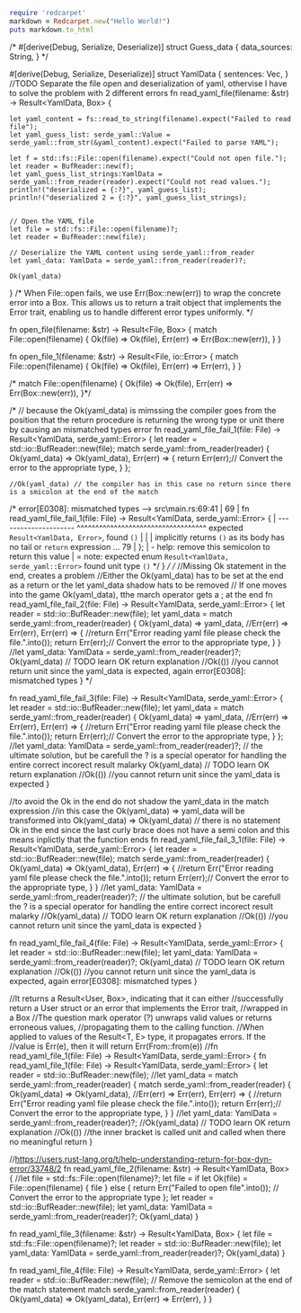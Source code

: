 ```ruby
require 'redcarpet'
markdown = Redcarpet.new("Hello World!")
puts markdown.to_html
```

/*
#[derive(Debug, Serialize, Deserialize)]
struct Guess_data {
    data_sources: String,
}
*/

#[derive(Debug, Serialize, Deserialize)]
struct YamlData {
    sentences: Vec<String>,
}
//TODO Separate the file open and deserialization of yaml, othervise I have to solve the problem with 2 different errors
fn read_yaml_file(filename: &str) -> Result<YamlData, Box<dyn StdError>> {

    let yaml_content = fs::read_to_string(filename).expect("Failed to read file");
    let yaml_guess_list: serde_yaml::Value = serde_yaml::from_str(&yaml_content).expect("Failed to parse YAML");

    let f = std::fs::File::open(filename).expect("Could not open file.");
    let reader = BufReader::new(f);
    let yaml_guess_list_strings:YamlData = serde_yaml::from_reader(reader).expect("Could not read values.");
    println!("deserialized = {:?}", yaml_guess_list);
    println!("deserialized 2 = {:?}", yaml_guess_list_strings);


    // Open the YAML file
    let file = std::fs::File::open(filename)?;
    let reader = BufReader::new(file);

    // Deserialize the YAML content using serde_yaml::from_reader
    let yaml_data: YamlData = serde_yaml::from_reader(reader)?;

    Ok(yaml_data)
}
/*
When File::open fails, we use Err(Box::new(err)) to wrap the concrete error 
into a Box<dyn StdError>. This allows us to return a trait object that 
implements the Error trait, enabling us to handle different error types uniformly.
*/

fn open_file(filename: &str) -> Result<File, Box<dyn StdError>> {
    match File::open(filename) {
        Ok(file) => Ok(file),
        Err(err) => Err(Box::new(err)),
    }
}

fn open_file_1(filename: &str) -> Result<File, io::Error> {
    match File::open(filename) {
        Ok(file) => Ok(file),
        Err(err) => Err(err),
    }
}

/*
match File::open(filename) {
    Ok(file) => Ok(file),
    Err(err) => Err(Box::new(err)),
}*/

/*
// because the Ok(yaml_data) is mimssing the compiler goes from the position that the return procedure is returning the wrong type or unit there by causing an mismatched types error
fn read_yaml_file_fail_1(file: File) -> Result<YamlData, serde_yaml::Error> {
    let reader = std::io::BufReader::new(file);
    match serde_yaml::from_reader(reader) {
        Ok(yaml_data) => Ok(yaml_data),
        Err(err) =>
        {
            return Err(err);// Convert the error to the appropriate type, 
        }
    };

    //Ok(yaml_data) // the compiler has in this case no return since there is a smicolon at the end of the match  
/* 
        error[E0308]: mismatched types
    --> src\main.rs:69:41
    |
    69 | fn read_yaml_file_fail_1(file: File) -> Result<YamlData, serde_yaml::Error> {
    |    ---------------------                ^^^^^^^^^^^^^^^^^^^^^^^^^^^^^^^^^^^ expected `Result<YamlData, Error>`, found `()`
    |    |
    |    implicitly returns `()` as its body has no tail or `return` expression
    ...
    79 |     };
    |      - help: remove this semicolon to return this value
    |
    = note:   expected enum `Result<YamlData, serde_yaml::Error>`
            found unit type `()`
            */
}
*/
/* 
//Missing Ok statement in the end, creates a problem 
//Either the Ok(yaml_data) has to be set at the end as a return or the let yaml_data shadow hats to be removed
// If one moves into the game Ok(yaml_data), tthe march operator gets a ; at the end 
fn read_yaml_file_fail_2(file: File) -> Result<YamlData, serde_yaml::Error> {
    let reader = std::io::BufReader::new(file);
    let yaml_data = match serde_yaml::from_reader(reader) {
        Ok(yaml_data) => yaml_data,
        //Err(err) => Err(err),
        Err(err) =>
        {
            //return Err("Error reading yaml file please check the file.".into());
            return Err(err);// Convert the error to the appropriate type, 
        }
    }
    //let yaml_data: YamlData = serde_yaml::from_reader(reader)?;
    Ok(yaml_data) // TODO learn OK return explanation 
    //Ok(()) //you cannot return unit since the yaml_data is expected, again error[E0308]: mismatched types
}
*/

fn read_yaml_file_fail_3(file: File) -> Result<YamlData, serde_yaml::Error> {
    let reader = std::io::BufReader::new(file);
    let yaml_data = match serde_yaml::from_reader(reader) {
        Ok(yaml_data) => yaml_data,
        //Err(err) => Err(err),
        Err(err) =>
        {
            //return Err("Error reading yaml file please check the file.".into());
            return Err(err);// Convert the error to the appropriate type, 
        }
    };
    //let yaml_data: YamlData = serde_yaml::from_reader(reader)?; // the ultimate solution, but be carefull the ? is a special operator for handling the entire correct incorect result malarky
    Ok(yaml_data) // TODO learn OK return explanation 
    //Ok(()) //you cannot return unit since the yaml_data is expected
}


//to avoid the Ok in the end do not shadow the yaml_data in the match expression
//in this case the Ok(yaml_data) => yaml_data will be transformed into Ok(yaml_data) => Ok(yaml_data)
// there is no statement Ok in the end since the last curly brace does not have a semi colon and this means inplictly that the function ends
fn read_yaml_file_fail_3_1(file: File) -> Result<YamlData, serde_yaml::Error> {
    let reader = std::io::BufReader::new(file);
    match serde_yaml::from_reader(reader) {
        Ok(yaml_data) => Ok(yaml_data),
        Err(err) =>
        {
            //return Err("Error reading yaml file please check the file.".into());
            return Err(err);// Convert the error to the appropriate type, 
        }
    }
    //let yaml_data: YamlData = serde_yaml::from_reader(reader)?; // the ultimate solution, but be carefull the ? is a special operator for handling the entire correct incorect result malarky
    //Ok(yaml_data) // TODO learn OK return explanation 
    //Ok(()) //you cannot return unit since the yaml_data is expected
}

fn read_yaml_file_fail_4(file: File) -> Result<YamlData, serde_yaml::Error> {
    let reader = std::io::BufReader::new(file);
    let yaml_data: YamlData = serde_yaml::from_reader(reader)?;
    Ok(yaml_data) // TODO learn OK return explanation 
    //Ok(()) //you cannot return unit since the yaml_data is expected, again error[E0308]: mismatched types
}



//It returns a Result<User, Box<dyn Error>>, indicating that it can either 
//successfully return a User struct or an error that implements the Error trait, 
//wrapped in a Box
//The question mark operator (?) unwraps valid values or returns erroneous values, 
//propagating them to the calling function.
//When applied to values of the Result<T, E> type, it propagates errors. If the 
//value is Err(e), then it will return Err(From::from(e))
//fn read_yaml_file_1(file: File) -> Result<YamlData, serde_yaml::Error> {
fn read_yaml_file_1(file: File) -> Result<YamlData, serde_yaml::Error> {
    let reader = std::io::BufReader::new(file);
    //let yaml_data = match serde_yaml::from_reader(reader) {
    match serde_yaml::from_reader(reader) {
        Ok(yaml_data) => Ok(yaml_data),
        //Err(err) => Err(err),
        Err(err) =>
        {
            //return Err("Error reading yaml file please check the file.".into());
            return Err(err);// Convert the error to the appropriate type, 
        }
    }
    //let yaml_data: YamlData = serde_yaml::from_reader(reader)?;
    //Ok(yaml_data) // TODO learn OK return explanation 
    //Ok(()) //the inner bracket is called unit and called when there no meaningful return 
}



//https://users.rust-lang.org/t/help-understanding-return-for-box-dyn-error/33748/2
fn read_yaml_file_2(filename: &str) -> Result<YamlData, Box<dyn StdError>> {
    //let file = std::fs::File::open(filename)?;
    let file = if let Ok(file) = File::open(filename) {
        file
    } else {
        return Err("Failed to open file".into()); // Convert the error to the appropriate type
    };
    let reader = std::io::BufReader::new(file);
    let yaml_data: YamlData = serde_yaml::from_reader(reader)?;
    Ok(yaml_data)
}

fn read_yaml_file_3(filename: &str) -> Result<YamlData, Box<dyn StdError>> {
    let file = std::fs::File::open(filename)?;
    let reader = std::io::BufReader::new(file);
    let yaml_data: YamlData = serde_yaml::from_reader(reader)?;
    Ok(yaml_data)
}

fn read_yaml_file_4(file: File) -> Result<YamlData, serde_yaml::Error> {
    let reader = std::io::BufReader::new(file);
    // Remove the semicolon at the end of the match statement
    match serde_yaml::from_reader(reader) {
        Ok(yaml_data) => Ok(yaml_data),
        Err(err) => Err(err),
    }
}

